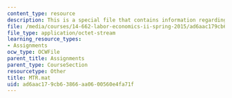 ```yaml
---
content_type: resource
description: This is a special file that contains information regarding mtr.
file: /media/courses/14-662-labor-economics-ii-spring-2015/ad6aac179cb63866aa0600560e4fa71f_MTR.mat
file_type: application/octet-stream
learning_resource_types:
- Assignments
ocw_type: OCWFile
parent_title: Assignments
parent_type: CourseSection
resourcetype: Other
title: MTR.mat
uid: ad6aac17-9cb6-3866-aa06-00560e4fa71f
---
```


